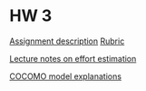 HW 3
===

[Assignment description](http://www4.ncsu.edu/~tjmenzie/cs510/posts/hw3.html)
[Rubric](http://www4.ncsu.edu/~tjmenzie/cs510/posts/rubric4.html)

[Lecture notes on effort estimation](https://www.evernote.com/shard/s14/sh/2473c229-d791-4f1c-bfe9-a49abce7cec1/694f2e98d8082a12)

[COCOMO model explanations](http://sunset.usc.edu/research/COCOMOII/expert_cocomo/drivers.html#FLEX)
